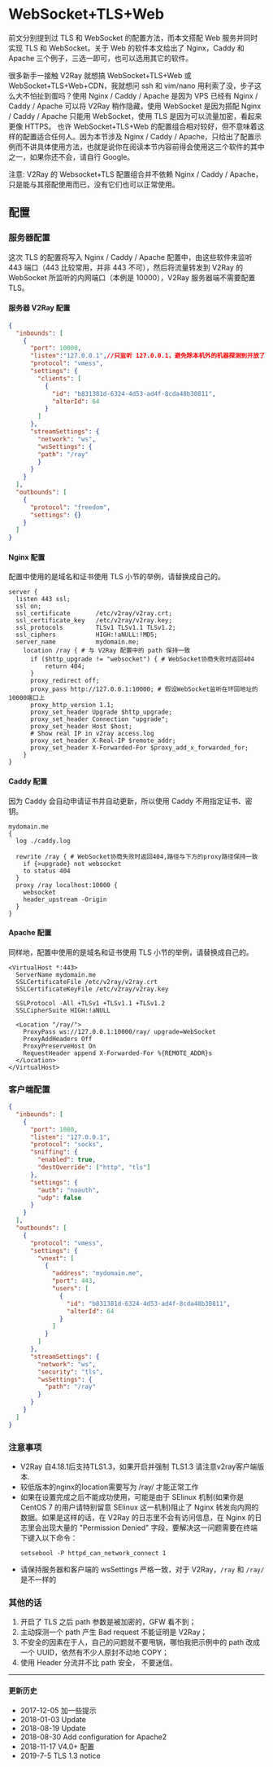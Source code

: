 # WebSocket+TLS+Web

前文分别提到过 TLS 和 WebSocket 的配置方法，而本文搭配 Web 服务并同时实现 TLS 和 WebSocket。关于 Web 的软件本文给出了 Nginx，Caddy 和 Apache 三个例子，三选一即可，也可以选用其它的软件。

很多新手一接触 V2Ray 就想搞 WebSocket+TLS+Web 或 WebSocket+TLS+Web+CDN，我就想问 ssh 和 vim/nano 用利索了没，步子这么大不怕扯到蛋吗？使用 Nginx / Caddy / Apache 是因为 VPS 已经有 Nginx / Caddy / Apache 可以将 V2Ray 稍作隐藏，使用 WebSocket 是因为搭配 Nginx / Caddy / Apache 只能用 WebSocket，使用 TLS 是因为可以流量加密，看起来更像 HTTPS。 也许 WebSocket+TLS+Web 的配置组合相对较好，但不意味着这样的配置适合任何人。因为本节涉及 Nginx / Caddy / Apache，只给出了配置示例而不讲具体使用方法，也就是说你在阅读本节内容前得会使用这三个软件的其中之一，如果你还不会，请自行 Google。

注意: V2Ray 的 Websocket+TLS 配置组合并不依赖 Nginx / Caddy / Apache，只是能与其搭配使用而已，没有它们也可以正常使用。

## 配置

### 服务器配置

这次 TLS 的配置将写入 Nginx / Caddy / Apache 配置中，由这些软件来监听 443 端口（443 比较常用，并非 443 不可），然后将流量转发到 V2Ray 的 WebSocket 所监听的内网端口（本例是 10000），V2Ray 服务器端不需要配置 TLS。

#### 服务器 V2Ray 配置 

```json
{
  "inbounds": [
    {
      "port": 10000,
      "listen":"127.0.0.1",//只监听 127.0.0.1，避免除本机外的机器探测到开放了 10000 端口
      "protocol": "vmess",
      "settings": {
        "clients": [
          {
            "id": "b831381d-6324-4d53-ad4f-8cda48b30811",
            "alterId": 64
          }
        ]
      },
      "streamSettings": {
        "network": "ws",
        "wsSettings": {
        "path": "/ray"
        }
      }
    }
  ],
  "outbounds": [
    {
      "protocol": "freedom",
      "settings": {}
    }
  ]
}
```

#### Nginx 配置

配置中使用的是域名和证书使用 TLS 小节的举例，请替换成自己的。

```
server {
  listen 443 ssl;
  ssl on;
  ssl_certificate       /etc/v2ray/v2ray.crt;
  ssl_certificate_key   /etc/v2ray/v2ray.key;
  ssl_protocols         TLSv1 TLSv1.1 TLSv1.2;
  ssl_ciphers           HIGH:!aNULL:!MD5;
  server_name           mydomain.me;
    location /ray { # 与 V2Ray 配置中的 path 保持一致
      if ($http_upgrade != "websocket") { # WebSocket协商失败时返回404
          return 404;
      }
      proxy_redirect off;
      proxy_pass http://127.0.0.1:10000; # 假设WebSocket监听在环回地址的10000端口上
      proxy_http_version 1.1;
      proxy_set_header Upgrade $http_upgrade;
      proxy_set_header Connection "upgrade";
      proxy_set_header Host $host;
      # Show real IP in v2ray access.log
      proxy_set_header X-Real-IP $remote_addr;
      proxy_set_header X-Forwarded-For $proxy_add_x_forwarded_for;
    }
}
```

#### Caddy 配置

因为 Caddy 会自动申请证书并自动更新，所以使用 Caddy 不用指定证书、密钥。  

```
mydomain.me
{
  log ./caddy.log
  
  rewrite /ray { # WebSocket协商失败时返回404,路径与下方的proxy路径保持一致
    if {>upgrade} not websocket
    to status 404
  }
  proxy /ray localhost:10000 {
    websocket
    header_upstream -Origin
  }
}
```

#### Apache 配置

同样地，配置中使用的是域名和证书使用 TLS 小节的举例，请替换成自己的。
```
<VirtualHost *:443>
  ServerName mydomain.me
  SSLCertificateFile /etc/v2ray/v2ray.crt
  SSLCertificateKeyFile /etc/v2ray/v2ray.key
  
  SSLProtocol -All +TLSv1 +TLSv1.1 +TLSv1.2
  SSLCipherSuite HIGH:!aNULL
  
  <Location "/ray/">
    ProxyPass ws://127.0.0.1:10000/ray/ upgrade=WebSocket
    ProxyAddHeaders Off
    ProxyPreserveHost On
    RequestHeader append X-Forwarded-For %{REMOTE_ADDR}s
  </Location>
</VirtualHost>
```

### 客户端配置

```json
{
  "inbounds": [
    {
      "port": 1080,
      "listen": "127.0.0.1",
      "protocol": "socks",
      "sniffing": {
        "enabled": true,
        "destOverride": ["http", "tls"]
      },
      "settings": {
        "auth": "noauth",
        "udp": false
      }
    }
  ],
  "outbounds": [
    {
      "protocol": "vmess",
      "settings": {
        "vnext": [
          {
            "address": "mydomain.me",
            "port": 443,
            "users": [
              {
                "id": "b831381d-6324-4d53-ad4f-8cda48b30811",
                "alterId": 64
              }
            ]
          }
        ]
      },
      "streamSettings": {
        "network": "ws",
        "security": "tls",
        "wsSettings": {
          "path": "/ray"
        }
      }
    }
  ]
}
```
### 注意事项

- V2Ray 自4.18.1后支持TLS1.3，如果开启并强制 TLS1.3 请注意v2ray客户端版本.
- 较低版本的nginx的location需要写为 /ray/ 才能正常工作
- 如果在设置完成之后不能成功使用，可能是由于 SElinux 机制(如果你是 CentOS 7 的用户请特别留意 SElinux 这一机制)阻止了 Nginx 转发向内网的数据。如果是这样的话，在 V2Ray 的日志里不会有访问信息，在 Nginx 的日志里会出现大量的 "Permission Denied" 字段，要解决这一问题需要在终端下键入以下命令：
  ```
  setsebool -P httpd_can_network_connect 1
  ```
- 请保持服务器和客户端的 wsSettings 严格一致，对于 V2Ray，`/ray` 和 `/ray/` 是不一样的

### 其他的话

1. 开启了 TLS 之后 path 参数是被加密的，GFW 看不到；
2. 主动探测一个 path 产生 Bad request 不能证明是 V2Ray；
3. 不安全的因素在于人，自己的问题就不要甩锅，哪怕我把示例中的 path 改成一个 UUID，依然有不少人原封不动地 COPY；
4. 使用 Header 分流并不比 path 安全， 不要迷信。

------

#### 更新历史

- 2017-12-05 加一些提示
- 2018-01-03 Update
- 2018-08-19 Update
- 2018-08-30 Add configuration for Apache2
- 2018-11-17 V4.0+ 配置
- 2019-7-5   TLS 1.3 notice

